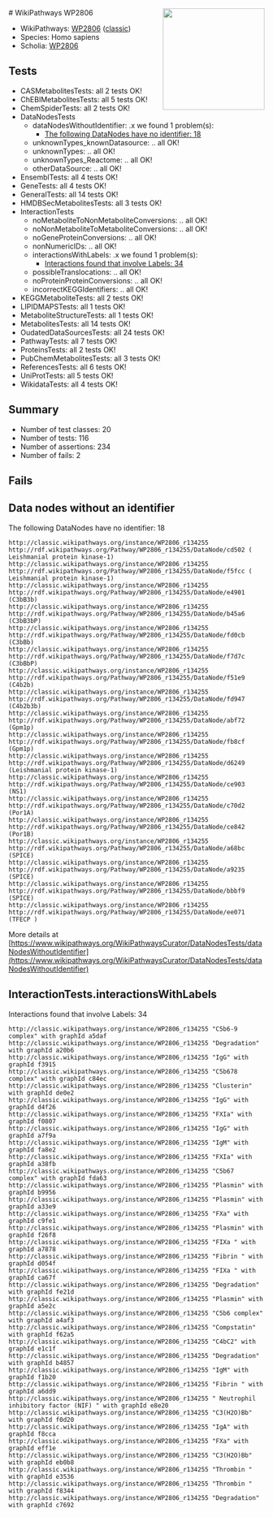 <img style="float: right; width: 200px" src="https://upload.wikimedia.org/wikipedia/commons/thumb/8/83/Wplogo_with_text_500.png/640px-Wplogo_with_text_500.png" />
# WikiPathways WP2806

* WikiPathways: [WP2806](https://wikipathways.org/pathways/WP2806) ([classic](https://classic.wikipathways.org/instance/WP2806))
* Species: Homo sapiens
* Scholia: [WP2806](https://scholia.toolforge.org/wikipathways/WP2806)
## Tests
* CASMetabolitesTests: all 2 tests OK!
* ChEBIMetabolitesTests: all 5 tests OK!
* ChemSpiderTests: all 2 tests OK!
* DataNodesTests
    * dataNodesWithoutIdentifier: .x we found 1 problem(s):
        * [The following DataNodes have no identifier: 18](#8792c498)
    * unknownTypes_knownDatasource: .. all OK!
    * unknownTypes: .. all OK!
    * unknownTypes_Reactome: .. all OK!
    * otherDataSource: .. all OK!
* EnsemblTests: all 4 tests OK!
* GeneTests: all 4 tests OK!
* GeneralTests: all 14 tests OK!
* HMDBSecMetabolitesTests: all 3 tests OK!
* InteractionTests
    * noMetaboliteToNonMetaboliteConversions: .. all OK!
    * noNonMetaboliteToMetaboliteConversions: .. all OK!
    * noGeneProteinConversions: .. all OK!
    * nonNumericIDs: .. all OK!
    * interactionsWithLabels: .x we found 1 problem(s):
        * [Interactions found that involve Labels: 34](#fe97a8fa)
    * possibleTranslocations: .. all OK!
    * noProteinProteinConversions: .. all OK!
    * incorrectKEGGIdentifiers: .. all OK!
* KEGGMetaboliteTests: all 2 tests OK!
* LIPIDMAPSTests: all 1 tests OK!
* MetaboliteStructureTests: all 1 tests OK!
* MetabolitesTests: all 14 tests OK!
* OudatedDataSourcesTests: all 24 tests OK!
* PathwayTests: all 7 tests OK!
* ProteinsTests: all 2 tests OK!
* PubChemMetabolitesTests: all 3 tests OK!
* ReferencesTests: all 6 tests OK!
* UniProtTests: all 5 tests OK!
* WikidataTests: all 4 tests OK!


## Summary

* Number of test classes: 20
* Number of tests: 116
* Number of assertions: 234
* Number of fails: 2

## Fails

<a name="8792c498" />

## Data nodes without an identifier

The following DataNodes have no identifier: 18
```
http://classic.wikipathways.org/instance/WP2806_r134255 http://rdf.wikipathways.org/Pathway/WP2806_r134255/DataNode/cd502 ( Leishmanial protein kinase-1)
http://classic.wikipathways.org/instance/WP2806_r134255 http://rdf.wikipathways.org/Pathway/WP2806_r134255/DataNode/f5fcc ( Leishmanial protein kinase-1)
http://classic.wikipathways.org/instance/WP2806_r134255 http://rdf.wikipathways.org/Pathway/WP2806_r134255/DataNode/e4901 (C3bB3b)
http://classic.wikipathways.org/instance/WP2806_r134255 http://rdf.wikipathways.org/Pathway/WP2806_r134255/DataNode/b45a6 (C3bB3bP)
http://classic.wikipathways.org/instance/WP2806_r134255 http://rdf.wikipathways.org/Pathway/WP2806_r134255/DataNode/fd0cb (C3bBb)
http://classic.wikipathways.org/instance/WP2806_r134255 http://rdf.wikipathways.org/Pathway/WP2806_r134255/DataNode/f7d7c (C3bBbP)
http://classic.wikipathways.org/instance/WP2806_r134255 http://rdf.wikipathways.org/Pathway/WP2806_r134255/DataNode/f51e9 (C4b2b)
http://classic.wikipathways.org/instance/WP2806_r134255 http://rdf.wikipathways.org/Pathway/WP2806_r134255/DataNode/fd947 (C4b2b3b)
http://classic.wikipathways.org/instance/WP2806_r134255 http://rdf.wikipathways.org/Pathway/WP2806_r134255/DataNode/abf72 (Gpm1p)
http://classic.wikipathways.org/instance/WP2806_r134255 http://rdf.wikipathways.org/Pathway/WP2806_r134255/DataNode/fb8cf (Gpm1p)
http://classic.wikipathways.org/instance/WP2806_r134255 http://rdf.wikipathways.org/Pathway/WP2806_r134255/DataNode/d6249 (Leishmanial protein kinase-1)
http://classic.wikipathways.org/instance/WP2806_r134255 http://rdf.wikipathways.org/Pathway/WP2806_r134255/DataNode/ce903 (NS1)
http://classic.wikipathways.org/instance/WP2806_r134255 http://rdf.wikipathways.org/Pathway/WP2806_r134255/DataNode/c70d2 (Por1A)
http://classic.wikipathways.org/instance/WP2806_r134255 http://rdf.wikipathways.org/Pathway/WP2806_r134255/DataNode/ce842 (Por1B)
http://classic.wikipathways.org/instance/WP2806_r134255 http://rdf.wikipathways.org/Pathway/WP2806_r134255/DataNode/a68bc (SPICE)
http://classic.wikipathways.org/instance/WP2806_r134255 http://rdf.wikipathways.org/Pathway/WP2806_r134255/DataNode/a9235 (SPICE)
http://classic.wikipathways.org/instance/WP2806_r134255 http://rdf.wikipathways.org/Pathway/WP2806_r134255/DataNode/bbbf9 (SPICE)
http://classic.wikipathways.org/instance/WP2806_r134255 http://rdf.wikipathways.org/Pathway/WP2806_r134255/DataNode/ee071 (TFECP )
```

More details at [https://www.wikipathways.org/WikiPathwaysCurator/DataNodesTests/dataNodesWithoutIdentifier](https://www.wikipathways.org/WikiPathwaysCurator/DataNodesTests/dataNodesWithoutIdentifier)

<a name="fe97a8fa" />

## InteractionTests.interactionsWithLabels

Interactions found that involve Labels: 34
```
http://classic.wikipathways.org/instance/WP2806_r134255 "C5b6-9 complex" with graphId a5daf
http://classic.wikipathways.org/instance/WP2806_r134255 "Degradation" with graphId a20b6
http://classic.wikipathways.org/instance/WP2806_r134255 "IgG" with graphId f3915
http://classic.wikipathways.org/instance/WP2806_r134255 "C5b678 complex" with graphId c84ec
http://classic.wikipathways.org/instance/WP2806_r134255 "Clusterin" with graphId de0e2
http://classic.wikipathways.org/instance/WP2806_r134255 "IgG" with graphId d4f26
http://classic.wikipathways.org/instance/WP2806_r134255 "FXIa" with graphId f0807
http://classic.wikipathways.org/instance/WP2806_r134255 "IgG" with graphId a7f9a
http://classic.wikipathways.org/instance/WP2806_r134255 "IgM" with graphId fa8e2
http://classic.wikipathways.org/instance/WP2806_r134255 "FXIa" with graphId a38fb
http://classic.wikipathways.org/instance/WP2806_r134255 "C5b67 complex" with graphId fda63
http://classic.wikipathways.org/instance/WP2806_r134255 "Plasmin" with graphId b9956
http://classic.wikipathways.org/instance/WP2806_r134255 "Plasmin" with graphId a33e9
http://classic.wikipathways.org/instance/WP2806_r134255 "FXa" with graphId c9fe1
http://classic.wikipathways.org/instance/WP2806_r134255 "Plasmin" with graphId f26f8
http://classic.wikipathways.org/instance/WP2806_r134255 "FIXa " with graphId a7878
http://classic.wikipathways.org/instance/WP2806_r134255 "Fibrin " with graphId d054f
http://classic.wikipathways.org/instance/WP2806_r134255 "FIXa " with graphId ca67f
http://classic.wikipathways.org/instance/WP2806_r134255 "Degradation" with graphId fe21d
http://classic.wikipathways.org/instance/WP2806_r134255 "Plasmin" with graphId a5e2c
http://classic.wikipathways.org/instance/WP2806_r134255 "C5b6 complex" with graphId a4af3
http://classic.wikipathways.org/instance/WP2806_r134255 "Compstatin" with graphId f62a5
http://classic.wikipathways.org/instance/WP2806_r134255 "C4bC2" with graphId e1c1f
http://classic.wikipathways.org/instance/WP2806_r134255 "Degradation" with graphId b4857
http://classic.wikipathways.org/instance/WP2806_r134255 "IgM" with graphId f1b20
http://classic.wikipathways.org/instance/WP2806_r134255 "Fibrin " with graphId a6dd9
http://classic.wikipathways.org/instance/WP2806_r134255 " Neutrophil inhibitory factor (NIF) " with graphId e8e20
http://classic.wikipathways.org/instance/WP2806_r134255 "C3(H2O)Bb" with graphId f0d20
http://classic.wikipathways.org/instance/WP2806_r134255 "IgA" with graphId f8cca
http://classic.wikipathways.org/instance/WP2806_r134255 "FXa" with graphId eff1e
http://classic.wikipathways.org/instance/WP2806_r134255 "C3(H2O)Bb" with graphId eb0b8
http://classic.wikipathways.org/instance/WP2806_r134255 "Thrombin " with graphId e3536
http://classic.wikipathways.org/instance/WP2806_r134255 "Thrombin " with graphId f8344
http://classic.wikipathways.org/instance/WP2806_r134255 "Degradation" with graphId c7692
```

